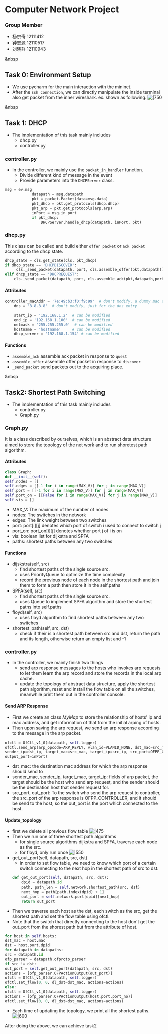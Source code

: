 # Computer Network Project

### Group Member
* 杨宗奇 12111412
* 钟志源 12110517
* 刘晓群 12110943

&nbsp

## Task 0: Environment Setup
- We use pycharm for the main interaction with the mininet.
- After the `ssh connection`, we can directly manipulate the inside terminal also get packet from the inner wireshark.
ex. shown as following.
![|750](../../../attachments/mainenvir.png)

&nbsp

## Task 1: DHCP
* The implementation of this task mainly includes
	* dhcp.py
	* controller.py

### controller.py
* In the controller, we mainly use the `packet_in_handler` function.
	- Divide different kind of message in the event
	- Provide parameters into the `DHCPServer` class.
```python
msg = ev.msg
            datapath = msg.datapath
            pkt = packet.Packet(data=msg.data)
            pkt_dhcp = pkt.get_protocols(dhcp.dhcp)
            pkt_arp = pkt.get_protocols(arp.arp)
            inPort = msg.in_port
            if pkt_dhcp:
                DHCPServer.handle_dhcp(datapath, inPort, pkt)
```
### dhcp.py
This class can be called and build either `offer packet` or `ack packet` according to the dhcp state.
```python
dhcp_state = cls.get_state(cls, pkt_dhcp)
if dhcp_state == 'DHCPDISCOVER':
     cls._send_packet(datapath, port, cls.assemble_offer(pkt,datapath))
elif dhcp_state == 'DHCPREQUEST':
    cls._send_packet(datapath, port, cls.assemble_ack(pkt,datapath,port))
```
#### Attributes
```python
controller_macAddr = '7e:49:b3:f0:f9:99'  # don't modify, a dummy mac address for fill the mac enrty
    dns = '8.8.8.8'  # don't modify, just for the dns entry
    
    start_ip = '192.168.1.2'  # can be modified
    end_ip = '192.168.1.100'  # can be modified
    netmask = '255.255.255.0'  # can be modified
    hostname = 'hostname'     # can be modified
    dhcp_server = '192.168.1.154' # can be modified
```
#### Functions
- `assemble_ack` assemble ack packet in response to `quest`
- `assemble_offer` assemble offer packet in response to `discover`
- `_send_packet` send packets out to the acquiring place.

&nbsp

## Task2: Shortest Path Switching
* The implementation of this task mainly includes
	* controller.py
	* Graph.py

### Graph.py
It is a class described by ourselves, which is an abstract data structure aimed to store the topology of the net work and to run shoretest path algorithm.

#### Attributes
```python
class Graph:  
def __init__(self):  
self.nodes = []  
self.edges = [[-1 for i in range(MAX_V)] for j in range(MAX_V)]  
self.port = [[-1 for i in range(MAX_V)] for j in range(MAX_V)]  
self.port_on = [[False for i in range(MAX_V)] for j in range(MAX_V)]  
self.vis = []
```
* MAX_V: The maximum of the number of nodes
* nodes: The switches in the network
* edges: The link weight between two switches
* port: port[i][j] denotes which port of switch i used to connect to switch j
* port_on: port_on[i][j] denotes whether port j of i is on
* vis: boolean list for dijkstra and SPFA
* paths: shortest paths between any two switches

#### Functions
* dijskstra(self, src)
	* find shortest paths of the single source src.
	* uses PriorityQueue to optimize the time complexity
	* record the previous node of each node in the shortest path and join them to form a path then store it in the self.paths
* SPFA(self, src)
	* find shortest paths of the single source src.
	* uses Queue to implement SPFA algorithm and store the shortest paths into self.paths
* floyd(self, src)
	* uses floyd algorithm to find shortest paths between any two switches
* shortest_path(self, src, dst)
	* check if their is a shortest path between src and dst, return the path and its length, otherwise return an empty list and -1 

### controller.py
* In the controller, we mainly finish two things
	* send arp response messages to the hosts who invokes arp requests to let them learn the arp record and store the records in the local arp cache.
	* update the topology of abstract data structure, apply the shortest path algorithm, reset and install the flow table on all the switches, meanwhile print them out in the controller console.

#### Send ARP Response
* First we create an class $MyMap$ to store the relationship of hosts' ip and mac address, and get information of that from the initial arping of hosts.
* Then upon saving the arp request, we send an arp response according to the message in the arp packet.
```python
ofctl = OfCtl_v1_0(datapath, self.logger)  
ofctl.send_arp(arp_opcode=ARP_REPLY, vlan_id=VLANID_NONE, dst_mac=src_mac, sender_mac=dst_mac,  
sender_ip=dst_ip, target_mac=src_mac, target_ip=src_ip, src_port=OFPP_CONTROLLER,  
output_port=inPort)
```
* dst_mac: the destination mac address for which the arp response should send to
* sender_mac, sender_ip, target_mac, target_ip: fields of arp packet, the target should be the host who send arp request, and the sender should be the destination host that sender request for.
* src_port, out_port: To the switch who send the arp request to controller, the src_port of the arp response is OFPP_CONTROLLER, and it should be send to the host, so the out_port is the port which connected to the host.

#### Update_topology
* first we delete all previous flow table
![|475](../../../attachments/delete-1.png)
* Then we run one of three shortest path algorithms
	* for single source algorithms dijkstra and SPFA, traverse each node as the src.
	* for floyd, only run once
![|550](../../../attachments/ssp-1.png)
* get_out_port(self, datapath, src, dst)
	* in order to set flow table, we need to know which port of a certain switch connecting to the next hop in the shortest path of src to dst.
	```python
	def get_out_port(self, datapath, src, dst):  
		dpid = datapath.id  
		path, path_len = self.network.shortest_path(src, dst)  
		next_hop = path[path.index(dpid) + 1]  
		out_port = self.network.port[dpid][next_hop]  
		return out_port
	```
* Then we traverse each host as the dst, each switch as the src, get the shortest path and set the flow table using ofctl.
* Note that the switch that directly connecting to the host don't get the out_port from the shorest path but from the attribute of host.
```python
for host in self.hosts:  
dst_mac = host.mac  
dst = host.port.dpid  
for datapath in datapaths:  
src = datapath.id  
ofp_parser = datapath.ofproto_parser  
if src != dst:  
out_port = self.get_out_port(datapath, src, dst)  
actions = [ofp_parser.OFPActionOutput(out_port)]  
ofctl = OfCtl_v1_0(datapath, self.logger)  
ofctl.set_flow(0, 0, dl_dst=dst_mac, actions=actions)  
else:  
ofctl = OfCtl_v1_0(datapath, self.logger)  
actions = [ofp_parser.OFPActionOutput(host.port.port_no)]  
ofctl.set_flow(0, 0, dl_dst=dst_mac, actions=actions)
```
* Each time of updating the topology, we print all the shortest paths.![|600](../../../attachments/printpath.png)

After doing the above, we can achieve task2
